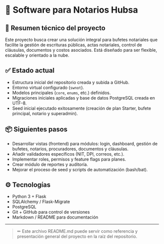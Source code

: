 # 📌 Software para Notarios Hubsa

## 🚀 Resumen técnico del proyecto

Este proyecto busca crear una solución integral para bufetes notariales que facilite la gestión de escrituras públicas, actas notariales, control de cláusulas, documentos y costos asociados. Está diseñado para ser flexible, escalable y orientado a la nube.

## ✅ Estado actual

* Estructura inicial del repositorio creada y subida a GitHub.
* Entorno virtual configurado (`swnot`).
* Modelos principales (`core`, `enums`, etc.) definidos.
* Migraciones iniciales aplicadas y base de datos PostgreSQL creada en UTF-8.
* Seed inicial ejecutado exitosamente (creación de plan Starter, bufete principal, notario y superadmin).

## 📦 Siguientes pasos

* Desarrollar vistas (frontend) para módulos: login, dashboard, gestión de bufetes, notarios, procuradores, documentos y cláusulas.
* Añadir validadores específicos (NIT, DPI, correos, etc.).
* Implementar roles, permisos y feature flags para planes.
* Crear módulo de reportes y auditoría.
* Mejorar el proceso de seed y scripts de automatización (bash/bat).

## ⚙ Tecnologías

* Python 3 + Flask
* SQLAlchemy / Flask-Migrate
* PostgreSQL
* Git + GitHub para control de versiones
* Markdown / README para documentación

---

> ✏ Este archivo README.md puede servir como referencia y presentación general del proyecto en la raíz del repositorio.
